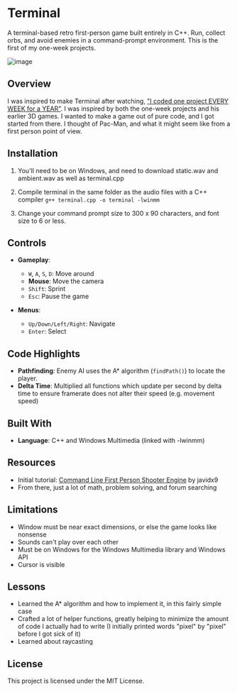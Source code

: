 # Terminal  

A terminal-based retro first-person game built entirely in C++. Run, collect orbs, and avoid enemies in a command-prompt environment. This is the first of my one-week projects.

![image](https://github.com/user-attachments/assets/0dbf1e7e-5f0e-4044-b9da-35033c261432)

## Overview  

I was inspired to make Terminal after watching, ["I coded one project EVERY WEEK for a YEAR"](https://www.youtube.com/watch?v=nr8biZfSZ3Y). I was inspired by both the one-week projects and his earlier 3D games. I wanted to make a game out of pure code, and I got started from there. I thought of Pac-Man, and what it might seem like from a first person point of view. 

## Installation  

1. You'll need to be on Windows, and need to download static.wav and ambient.wav as well as terminal.cpp

2. Compile terminal in the same folder as the audio files with a C++ compiler `g++ terminal.cpp -o terminal -lwinmm`

3. Change your command prompt size to 300 x 90 characters, and font size to 6 or less.

## Controls  

- **Gameplay**:  
  - `W`, `A`, `S`, `D`: Move around  
  - **Mouse**: Move the camera  
  - `Shift`: Sprint  
  - `Esc`: Pause the game  

- **Menus**:  
  - `Up/Down/Left/Right`: Navigate  
  - `Enter`: Select  

## Code Highlights  

- **Pathfinding**: Enemy AI uses the A* algorithm (`findPath()`) to locate the player.
- **Delta Time**: Multiplied all functions which update per second by delta time to ensure framerate does not alter their speed (e.g. movement speed)

## Built With  

- **Language**: C++ and Windows Multimedia (linked with -lwinmm)

## Resources  

- Initial tutorial: [Command Line First Person Shooter Engine](https://www.youtube.com/watch?v=xW8skO7MFYw) by javidx9
- From there, just a lot of math, problem solving, and forum searching

## Limitations

- Window must be near exact dimensions, or else the game looks like nonsense
- Sounds can't play over each other
- Must be on Windows for the Windows Multimedia library and Windows API
- Cursor is visible

## Lessons

- Learned the A* algorithm and how to implement it, in this fairly simple case
- Crafted a lot of helper functions, greatly helping to minimize the amount of code I actually had to write (I initially printed words "pixel" by "pixel" before I got sick of it)
- Learned about raycasting

## License  

This project is licensed under the MIT License.  
